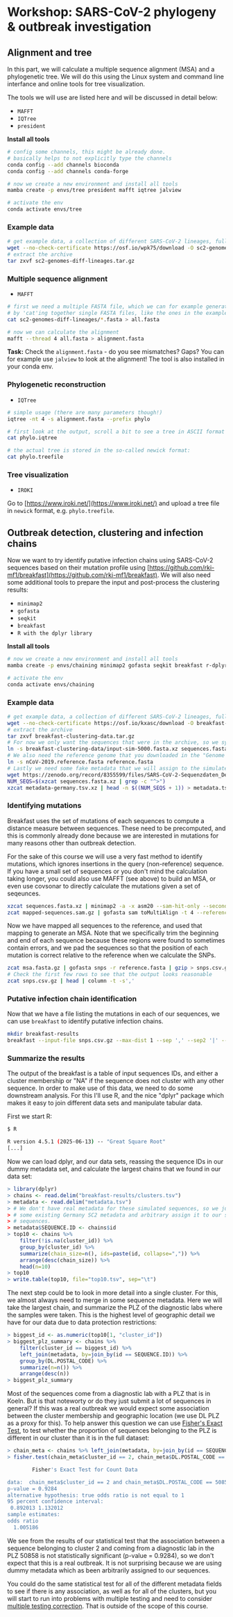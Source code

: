 # Workshop: SARS-CoV-2 phylogeny & outbreak investigation

## Alignment and tree

In this part, we will calculate a multiple sequence alignment (MSA) and a phylogenetic tree. We will do this using the Linux system and command line interfance and online tools for tree visualization. 

The tools we will use are listed here and will be discussed in detail below:

* `MAFFT`
* `IQTree`
* `president`

__Install all tools__
```bash
# config some channels, this might be already done.
# basically helps to not explicitly type the channels
conda config --add channels bioconda
conda config --add channels conda-forge

# now we create a new environment and install all tools
mamba create -p envs/tree president mafft iqtree jalview

# activate the env
conda activate envs/tree
```

### Example data
```bash
# get example data, a collection of different SARS-CoV-2 lineages, full genomes
wget --no-check-certificate https://osf.io/wpk75/download -O sc2-genomes-diff-lineages.tar.gz
# extract the archive
tar zxvf sc2-genomes-diff-lineages.tar.gz
```

### Multiple sequence alignment

* `MAFFT`

```bash
# first we need a multiple FASTA file, which we can for example generate
# by 'cat'ing together single FASTA files, like the ones in the example-data folder
cat sc2-genomes-diff-lineages/*.fasta > all.fasta

# now we can calculate the alignment
mafft --thread 4 all.fasta > alignment.fasta
```

__Task:__ Check the `alignment.fasta` - do you see mismatches? Gaps? You can for example use `jalview` to look at the alignment! The tool is also installed in your conda env.

### Phylogenetic reconstruction

* `IQTree`

```bash
# simple usage (there are many parameters though!)
iqtree -nt 4 -s alignment.fasta --prefix phylo

# first look at the output, scroll a bit to see a tree in ASCII format
cat phylo.iqtree

# the actual tree is stored in the so-called newick format:
cat phylo.treefile
```

### Tree visualization

* `IROKI`

Go to [https://www.iroki.net/](https://www.iroki.net/) and upload a tree file in `newick` format, e.g. `phylo.treefile`. 

## Outbreak detection, clustering and infection chains

Now we want to try identify putative infection chains using SARS-CoV-2 sequences based on their mutation profile using [https://github.com/rki-mf1/breakfast](https://github.com/rki-mf1/breakfast). We will also need some additional tools to prepare the input and post-process the clustering results:

* `minimap2`
* `gofasta`
* `seqkit`
* `breakfast`
* `R with the dplyr library`

__Install all tools__
```bash
# now we create a new environment and install all tools
mamba create -p envs/chaining minimap2 gofasta seqkit breakfast r-dplyr

# activate the env
conda activate envs/chaining
```

### Example data

```bash
# get example data, a collection of different SARS-CoV-2 lineages, full genomes
wget --no-check-certificate https://osf.io/kxasc/download -O breakfast-clustering-data.tar.gz
# extract the archive
tar zxvf breakfast-clustering-data.tar.gz
# For now we only want the sequences that were in the archive, so we symlink them into our current directory
ln -s breakfast-clustering-data/input-sim-5000.fasta.xz sequences.fasta.xz
# We also need the reference genome that you downloaded in the "Genome reconstruction" hands-on
ln -s nCoV-2019.reference.fasta reference.fasta
# Lastly we need some fake metadata that we will assign to the simulated sequences we downloaded above, just for the sake of this lesson
wget https://zenodo.org/record/8355599/files/SARS-CoV-2-Sequenzdaten_Deutschland.tsv.xz?download=1 -O metadata-germany.tsv.xz
NUM_SEQS=$(xzcat sequences.fasta.xz | grep -c "^>")
xzcat metadata-germany.tsv.xz | head -n $((NUM_SEQS + 1)) > metadata.tsv
```

### Identifying mutations

Breakfast uses the set of mutations of each sequences to compute a distance measure between sequences. These need to be precomputed, and this is commonly already done because we are interested in mutations for many reasons other than outbreak detection.

For the sake of this course we will use a very fast method to identify mutations, which ignores insertions in the query (non-reference) sequence. If you have a small set of sequences or you don't mind the calculation taking longer, you could also use MAFFT (see above) to build an MSA, or even use covsonar to directly calculate the mutations given a set of seqeunces.

```bash
xzcat sequences.fasta.xz | minimap2 -a -x asm20 --sam-hit-only --secondary=no --score-N=0 -t 4 reference.fasta - | gzip > mapped-sequences.sam.gz
zcat mapped-sequences.sam.gz | gofasta sam toMultiAlign -t 4 --reference reference.fasta --trimstart 265 --trimend 29674 --trim --pad | seqkit seq --upper-case -o msa.fasta.gz 
```

Now we have mapped all sequences to the reference, and used that mapping to generate an MSA. Note that we specifically trim the beginning and end of each sequence because these regions were found to sometimes contain errors, and we pad the sequences so that the position of each mutation is correct relative to the reference when we calculate the SNPs.

```bash
zcat msa.fasta.gz | gofasta snps -r reference.fasta | gzip > snps.csv.gz
# Check the first few rows to see that the output looks reasonable
zcat snps.csv.gz | head | column -t -s','
```

### Putative infection chain identification 

Now that we have a file listing the mutations in each of our sequences, we can use `breakfast` to identify putative infection chains.

```bash
mkdir breakfast-results
breakfast --input-file snps.csv.gz --max-dist 1 --sep ',' --sep2 '|' --id-col query --clust-col SNPs --jobs 4 --outdir breakfast-results
```

### Summarize the results

The output of the breakfast is a table of input sequences IDs, and either a cluster membership or "NA" if the sequence does not cluster with any other sequence. In order to make use of this data, we need to do some downstream analysis. For this I'll use R, and the nice "dplyr" package which makes it easy to join different data sets and manipulate tabular data.

First we start R:

```bash
$ R

R version 4.5.1 (2025-06-13) -- "Great Square Root"
[...]
```

Now we can load dplyr, and our data sets, reassing the sequence IDs in our dummy metadata set, and calculate the largest chains that we found in our data set:

```R
> library(dplyr)
> chains <- read.delim("breakfast-results/clusters.tsv")
> metadata <- read.delim("metadata.tsv")
> # We don't have real metadata for these simulated sequences, so we just use
> # some existing Germany SC2 metadata and arbitrary assign it to our simulated
> # sequences.
> metadata$SEQUENCE.ID <- chains$id
> top10 <- chains %>%
    filter(!is.na(cluster_id)) %>%
    group_by(cluster_id) %>%
    summarize(chain_size=n(), ids=paste(id, collapse=",")) %>%
    arrange(desc(chain_size)) %>%
    head(n=10)
> top10
> write.table(top10, file="top10.tsv", sep="\t")
```

The next step could be to look in more detail into a single cluster. For this, we almost always need to merge in some sequence metadata. Here we will take the largest chain, and summarize the PLZ of the diagnostic labs where the samples were taken. This is the highest level of geographic detail we have for our data due to data protection restrictions:

```R
> biggest_id <- as.numeric(top10[1, "cluster_id"])
> biggest_plz_summary <- chains %>%
    filter(cluster_id == biggest_id) %>%
    left_join(metadata, by=join_by(id == SEQUENCE.ID)) %>%
    group_by(DL.POSTAL_CODE) %>%
    summarize(n=n()) %>%
    arrange(desc(n))
> biggest_plz_summary
```

Most of the sequences come from a diagnostic lab with a PLZ that is in Koeln. But is that noteworty or do they just submit a lot of sequences in general? If this was a real outbreak we would expect some association between the cluster membership and geographic location (we use DL PLZ as a proxy for this). To help answer this question we can use [Fisher's Exact Test](https://en.wikipedia.org/wiki/Fisher%27s_exact_test), to test whether the proportion of sequences belonging to the PLZ is different in our cluster than it is in the full dataset:

```R
> chain_meta <- chains %>% left_join(metadata, by=join_by(id == SEQUENCE.ID))
> fisher.test(chain_meta$cluster_id == 2, chain_meta$DL.POSTAL_CODE == 50858)

        Fisher's Exact Test for Count Data

data:  chain_meta$cluster_id == 2 and chain_meta$DL.POSTAL_CODE == 50858
p-value = 0.9284
alternative hypothesis: true odds ratio is not equal to 1
95 percent confidence interval:
 0.892013 1.132012
sample estimates:
odds ratio
  1.005186

```

We see from the results of our statistical test that the association between a sequence belonging to cluster 2 and coming from a diagnostic lab in the PLZ 50858 is not statistically significant (p-value = 0.9284), so we don't expect that this is a real outbreak. It is not surprising because we are using dummy metadata which as been arbitrarily assigned to our sequences.

You could do the same statistical test for all of the different metadata fields to see if there is any association, as well as for all of the clusters, but you will start to run into problems with multiple testing and need to consider [multiple testing correction](https://en.wikipedia.org/wiki/Multiple_comparisons_problem). That is outside of the scope of this course.

